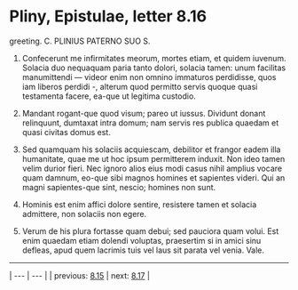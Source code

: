 # Pliny, Epistulae, letter 8.16

greeting. C. PLINIUS PATERNO SUO S.



1. Confecerunt me infirmitates meorum, mortes etiam, et quidem iuvenum. Solacia duo nequaquam paria tanto dolori, solacia tamen: unum facilitas manumittendi — videor enim non omnino immaturos perdidisse, quos iam liberos perdidi -, alterum quod permitto servis quoque quasi testamenta facere, ea-que ut legitima custodio.



2. Mandant rogant-que quod visum; pareo ut iussus. Dividunt donant relinquunt, dumtaxat intra domum; nam servis res publica quaedam et quasi civitas domus est.



3. Sed quamquam his solaciis acquiescam, debilitor et frangor eadem illa humanitate, quae me ut hoc ipsum permitterem induxit. Non ideo tamen velim durior fieri. Nec ignoro alios eius modi casus nihil amplius vocare quam damnum, eo-que sibi magnos homines et sapientes videri. Qui an magni sapientes-que sint, nescio; homines non sunt.



4. Hominis est enim affici dolore sentire, resistere tamen et solacia admittere, non solaciis non egere.



5. Verum de his plura fortasse quam debui; sed pauciora quam volui. Est enim quaedam etiam dolendi voluptas, praesertim si in amici sinu defleas, apud quem lacrimis tuis vel laus sit parata vel venia. Vale.



---

| --- | --- |
| previous: [8.15](../8.15/) | next: [8.17](../8.17/) |